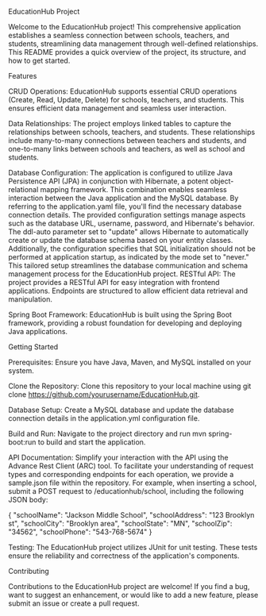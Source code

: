 EducationHub Project

Welcome to the EducationHub project! This comprehensive application establishes a seamless connection between schools, teachers, and students, streamlining data management through well-defined relationships. This README provides a quick overview of the project, its structure, and how to get started.

Features

CRUD Operations: EducationHub supports essential CRUD operations (Create, Read, Update, Delete) for schools, teachers, and students. This ensures efficient data management and seamless user interaction.

Data Relationships: The project employs linked tables to capture the relationships between schools, teachers, and students. These relationships include many-to-many connections between teachers and students, and one-to-many links between schools and teachers, as well as school and students.

Database Configuration: The application is configured to utilize Java Persistence API (JPA) in conjunction with Hibernate, a potent object-relational mapping framework. This combination enables seamless interaction between the Java application and the MySQL database. 
By referring to the application.yaml file, you'll find the necessary database connection details. The provided configuration settings manage aspects such as the database URL, username, password, and Hibernate's behavior. The ddl-auto parameter set to "update" allows Hibernate to automatically create or update the database schema based on your entity classes. Additionally, 
the configuration specifies that SQL initialization should not be performed at application startup, as indicated by the mode set to "never." This tailored setup streamlines the database communication and schema management process for the EducationHub project.
RESTful API: The project provides a RESTful API for easy integration with frontend applications. Endpoints are structured to allow efficient data retrieval and manipulation.

Spring Boot Framework: EducationHub is built using the Spring Boot framework, providing a robust foundation for developing and deploying Java applications.

Getting Started

Prerequisites: Ensure you have Java, Maven, and MySQL installed on your system.

Clone the Repository: Clone this repository to your local machine using git clone https://github.com/yourusername/EducationHub.git.

Database Setup: Create a MySQL database and update the database connection details in the application.yml configuration file.

Build and Run: Navigate to the project directory and run mvn spring-boot:run to build and start the application.

API Documentation: Simplify your interaction with the API using the Advance Rest Client (ARC) tool. To facilitate your understanding of request types and corresponding endpoints for each operation, we provide a sample.json file within the repository. 
For example, when inserting a school, submit a POST request to /educationhub/school, including the following JSON body:

{
  "schoolName": "Jackson Middle School",
  "schoolAddress": "123 Brooklyn st",
  "schoolCity": "Brooklyn area",
  "schoolState": "MN",
  "schoolZip": "34562",
  "schoolPhone": "543-768-5674"
}


Testing: The EducationHub project utilizes JUnit for unit testing. These tests ensure the reliability and correctness of the application's components. 

Contributing

Contributions to the EducationHub project are welcome! If you find a bug, want to suggest an enhancement, or would like to add a new feature, please submit an issue or create a pull request.
